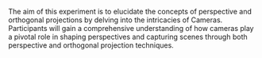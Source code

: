 The aim of this experiment is to elucidate the concepts of perspective and orthogonal projections by delving into the intricacies of Cameras. Participants will gain a comprehensive understanding of how cameras play a pivotal role in shaping perspectives and capturing scenes through both perspective and orthogonal projection techniques.